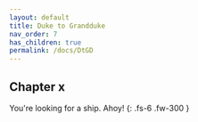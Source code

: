 ```yaml
---
layout: default
title: Duke to Grandduke
nav_order: 7
has_children: true
permalink: /docs/DtGD
---
```


## Chapter x

You're looking for a ship. Ahoy!
{: .fs-6 .fw-300 }
